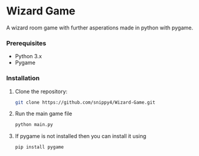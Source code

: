 # Wizard Game

A wizard room game with further asperations made in python with pygame.

### Prerequisites
- Python 3.x
- Pygame

### Installation
1. Clone the repository:
   ```bash
   git clone https://github.com/snippy4/Wizard-Game.git
   ```
2. Run the main game file
   ```bash
   python main.py
   ```
3. If pygame is not installed then you can install it using
   ```bash
   pip install pygame
   ```

